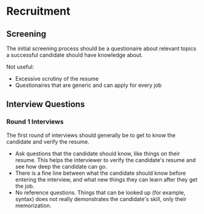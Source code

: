# Recruitment

## Screening

The initial screening process should be a questionaire about relevant topics a successful candidate should have knowledge about. 

Not useful:
- Excessive scrutiny of the resume
- Questionaires that are generic and can apply for every job


## Interview Questions

### Round 1 Interviews

The first round of interviews should generally be to get to know the candidate and verify the resume. 

- Ask questions that the candidate should know, like things on their resume. This helps the interviewer to verify the candidate's resume and see how deep the candidate can go.
- There is a fine line between what the candidate should know before entering the interview, and what new things they can learn after they get the job. 
- No reference questions. Things that can be looked up (for example, syntax) does not really demonstrates the candidate's skill, only their memorization.

